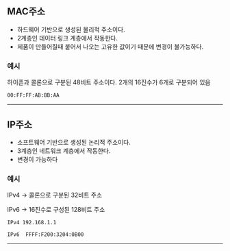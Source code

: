 ## MAC주소

- 하드웨어 기반으로 생성된 물리적 주소이다.
- 2계층인 데이터 링크 계층에서 작동한다.
- 제품이 만들어질때 붙어서 나오는 고유한 값이기 때문에 변경이 불가능하다.

### 예시

하이픈과 콜론으로 구분된 48비트 주소이다. 2개의 16진수가 6개로 구분되어 있음

```
00:FF:FF:AB:BB:AA
```

---

## IP주소

- 소프트웨어 기반으로 생성된 논리적 주소이다.
- 3계층인 네트워크 계층에서 작동한다.
- 변경이 가능하다

### 예시

IPv4 → 콜론으로 구분된 32비트 주소

IPv6 → 16진수로 구성된 128비트 주소

```
IPv4 192.168.1.1

IPv6  FFFF:F200:3204:0B00
```

---